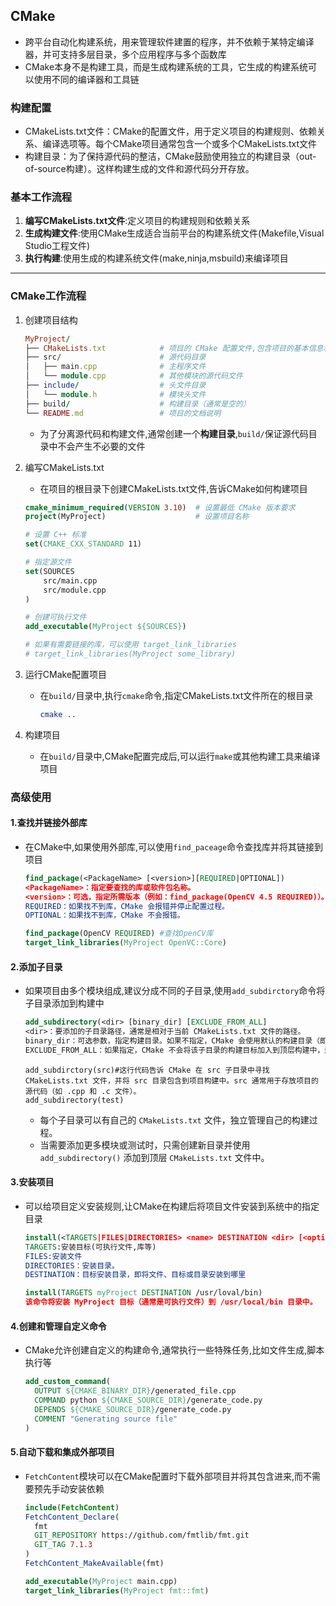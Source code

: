 ## CMake

+ 跨平台自动化构建系统，用来管理软件建置的程序，并不依赖于某特定编译器，并可支持多层目录，多个应用程序与多个函数库 
+ CMake本身不是构建工具，而是生成构建系统的工具，它生成的构建系统可以使用不同的编译器和工具链

### 构建配置

+ CMakeLists.txt文件：CMake的配置文件，用于定义项目的构建规则、依赖关系、编译选项等。每个CMake项目通常包含一个或多个CMakeLists.txt文件
+ 构建目录：为了保持源代码的整洁，CMake鼓励使用独立的构建目录（out-of-source构建）。这样构建生成的文件和源代码分开存放。

### 基本工作流程

1. **编写CMakeLists.txt文件**:定义项目的构建规则和依赖关系
2. **生成构建文件**:使用CMake生成适合当前平台的构建系统文件(Makefile,Visual Studio工程文件)
3. **执行构建**:使用生成的构建系统文件(make,ninja,msbuild)来编译项目

----

### CMake工作流程

1. 创建项目结构
   ```ruby
   MyProject/
   ├── CMakeLists.txt            # 项目的 CMake 配置文件,包含项目的基本信息和CMake配置
   ├── src/                      # 源代码目录
   │   ├── main.cpp              # 主程序文件
   │   └── module.cpp            # 其他模块的源代码文件
   ├── include/                  # 头文件目录
   │   └── module.h              # 模块头文件
   ├── build/                    # 构建目录（通常是空的）
   └── README.md                 # 项目的文档说明
   ```

   + 为了分离源代码和构建文件,通常创建一个**构建目录**,`build/`保证源代码目录中不会产生不必要的文件

2. 编写CMakeLists.txt

   + 在项目的根目录下创建CMakeLists.txt文件,告诉CMake如何构建项目

   ```cmake
   cmake_minimum_required(VERSION 3.10)  # 设置最低 CMake 版本要求
   project(MyProject)                    # 设置项目名称
   
   # 设置 C++ 标准
   set(CMAKE_CXX_STANDARD 11)
   
   # 指定源文件
   set(SOURCES
       src/main.cpp
       src/module.cpp
   )
   
   # 创建可执行文件
   add_executable(MyProject ${SOURCES})
   
   # 如果有需要链接的库，可以使用 target_link_libraries
   # target_link_libraries(MyProject some_library)
   ```

3. 运行CMake配置项目

   + 在`build/`目录中,执行`cmake`命令,指定CMakeLists.txt文件所在的根目录
     ```cmake
     cmake ..
     ```

4. 构建项目

   + 在`build/`目录中,CMake配置完成后,可以运行`make`或其他构建工具来编译项目

### 高级使用

#### 1.查找并链接外部库

+ 在CMake中,如果使用外部库,可以使用`find_paceage`命令查找库并将其链接到项目
  ````cmake
  find_package(<PackageName> [<version>][REQUIRED|OPTIONAL])
  <PackageName>：指定要查找的库或软件包名称。
  <version>：可选，指定所需版本（例如：find_package(OpenCV 4.5 REQUIRED)）。
  REQUIRED：如果找不到库，CMake 会报错并停止配置过程。
  OPTIONAL：如果找不到库，CMake 不会报错。
  ````

  

  ```cmake
  find_package(OpenCV REQUIRED) #查找OpenCV库
  target_link_libraries(MyProject OpenVC::Core)
  ```

#### 2.添加子目录

+ 如果项目由多个模块组成,建议分成不同的子目录,使用`add_subdirctory`命令将子目录添加到构建中

  ```cmake
  add_subdirectory(<dir> [binary_dir] [EXCLUDE_FROM_ALL]
  <dir>：要添加的子目录路径，通常是相对于当前 CMakeLists.txt 文件的路径。
  binary_dir：可选参数，指定构建目录。如果不指定，CMake 会使用默认的构建目录（即与源目录相同）。
  EXCLUDE_FROM_ALL：如果指定，CMake 不会将该子目录的构建目标加入到顶层构建中，适用于只想局部构建某个模块的情况。
  ```

  

  ```camke
  add_subdirctory(src)#这行代码告诉 CMake 在 src 子目录中寻找 CMakeLists.txt 文件，并将 src 目录包含到项目构建中。src 通常用于存放项目的源代码（如 .cpp 和 .c 文件）。
  add_subdirectory(test)
  ```

  + 每个子目录可以有自己的 `CMakeLists.txt` 文件，独立管理自己的构建过程。
  + 当需要添加更多模块或测试时，只需创建新目录并使用 `add_subdirectory()` 添加到顶层 `CMakeLists.txt` 文件中。

#### 3.安装项目

+ 可以给项目定义安装规则,让CMake在构建后将项目文件安装到系统中的指定目录

  ```cmake
  install(<TARGETS|FILES|DIRECTORIES> <name> DESTINATION <dir> [<options])
  TARGETS:安装目标(可执行文件,库等)
  FILES:安装文件
  DIRECTORIES：安装目录。
  DESTINATION：目标安装目录，即将文件、目标或目录安装到哪里
  ```

  

  ```cmake
  install(TARGETS myProject DESTINATION /usr/loval/bin)
  该命令将安装 MyProject 目标（通常是可执行文件）到 /usr/local/bin 目录中。
  ```

  

#### 4.创建和管理自定义命令

+ CMake允许创建自定义的构建命令,通常执行一些特殊任务,比如文件生成,脚本执行等
  ```cmake
  add_custom_command(
    OUTPUT ${CMAKE_BINARY_DIR}/generated_file.cpp
    COMMAND python ${CMAKE_SOURCE_DIR}/generate_code.py
    DEPENDS ${CMAKE_SOURCE_DIR}/generate_code.py
    COMMENT "Generating source file"
  )
  ```

#### 5.自动下载和集成外部项目

+ `FetchContent`模块可以在CMake配置时下载外部项目并将其包含进来,而不需要预先手动安装依赖

  ```cmake
  include(FetchContent)
  FetchContent_Declare(
    fmt
    GIT_REPOSITORY https://github.com/fmtlib/fmt.git
    GIT_TAG 7.1.3
  )
  FetchContent_MakeAvailable(fmt)
  
  add_executable(MyProject main.cpp)
  target_link_libraries(MyProject fmt::fmt)
  ```

